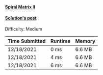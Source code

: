 #### [Spiral Matrix II](https://leetcode.com/problems/spiral-matrix-ii/)

#### [Solution's post](https://leetcode.com/problems/spiral-matrix-ii/discuss/1634247/c-easiest-and-fastest-solution-0ms)

Difficulty: Medium

| Time Submitted | Runtime | Memory  |
|----------------|---------|---------|
| 12/18/2021     | 0 ms    | 6.6 MB  |
| 12/18/2021     | 4 ms    | 6.6 MB  |
| 12/18/2021     | 6 ms    | 6.6 MB  |
